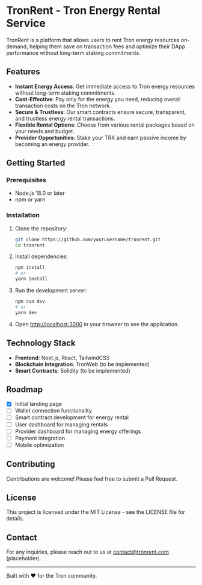 # TronRent - Tron Energy Rental Service

TronRent is a platform that allows users to rent Tron energy resources on-demand, helping them save on transaction fees and optimize their DApp performance without long-term staking commitments.

## Features

- **Instant Energy Access**: Get immediate access to Tron energy resources without long-term staking commitments.
- **Cost-Effective**: Pay only for the energy you need, reducing overall transaction costs on the Tron network.
- **Secure & Trustless**: Our smart contracts ensure secure, transparent, and trustless energy rental transactions.
- **Flexible Rental Options**: Choose from various rental packages based on your needs and budget.
- **Provider Opportunities**: Stake your TRX and earn passive income by becoming an energy provider.

## Getting Started

### Prerequisites

- Node.js 18.0 or later
- npm or yarn

### Installation

1. Clone the repository:

   ```bash
   git clone https://github.com/yourusername/tronrent.git
   cd tronrent
   ```

2. Install dependencies:

   ```bash
   npm install
   # or
   yarn install
   ```

3. Run the development server:

   ```bash
   npm run dev
   # or
   yarn dev
   ```

4. Open [http://localhost:3000](http://localhost:3000) in your browser to see the application.

## Technology Stack

- **Frontend**: Next.js, React, TailwindCSS
- **Blockchain Integration**: TronWeb (to be implemented)
- **Smart Contracts**: Solidity (to be implemented)

## Roadmap

- [x] Initial landing page
- [ ] Wallet connection functionality
- [ ] Smart contract development for energy rental
- [ ] User dashboard for managing rentals
- [ ] Provider dashboard for managing energy offerings
- [ ] Payment integration
- [ ] Mobile optimization

## Contributing

Contributions are welcome! Please feel free to submit a Pull Request.

## License

This project is licensed under the MIT License - see the LICENSE file for details.

## Contact

For any inquiries, please reach out to us at contact@tronrent.com (placeholder).

---

Built with ❤️ for the Tron community.
